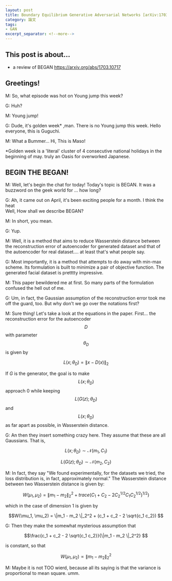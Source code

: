 ```yaml
---
layout: post
title: Boundary Equilibrium Generative Adversarial Networks [arXiv:1703.10717]
category: 論文
tags:
- GAN
excerpt_separator: <!--more-->
---
```


## This post is about... 
- a review of BEGAN https://arxiv.org/abs/1703.10717
<!--more-->
 
## Greetings! 

M: So, what episode was hot on Young jump this week? 

G: Huh?

M: Young jump!

G: Dude, it's golden week* ,man. There is no Young jump this week.  Hello everyone, this is Guguchi.

M: What a Bummer...  Hi, This is Maso!

*Golden week is a 'literal' cluster of 4 consecutive national holidays in the beginning of may. 
truly an Oasis for overworked Japanese. 

## BEGIN THE BEGAN! 

M: Well, let's begin the chat for today! Today's topic is BEGAN. It was a buzzword on the geek world for 
... how long? 

G: Ah, it came out on April, it's been exciting people for a month. I think the heat  
Well, How shall we describe BEGAN? 

M: In short, you mean. 

G: Yup.

M: Well, it is a method that aims to reduce Wasserstein distance between the reconstruction error of autoencoder for generated dataset and that of the autoencoder for real dataset.... at least that's what people say. 

G: Most importantly, it is a method that attempts to do away with min-max scheme. Its formulation is built to minimize a pair of objective function. The generated facial dataset is pretttty impressive. 

M: This paper bewildered me at first. So many parts of the formulation confused the hell out of me. 

G: Um, in fact, the Gaussian assumption of the reconstruction error took me off the guard, too. But why don't we go over the notations first? 
 
M: Sure thing!  Let's take a look at the equations in the paper.  First... the reconstruction error for the 
autoencoder $$D$$ with parameter $$\theta_D$$  is  given by 

$$ L(x; \theta_D) = \|x - D(x)\|_2$$ 

If $G$ is the generator, the goal is to make $$L(x; \theta_D)$$ approach 0 while keeping  $$ L(G(z); \theta_D) $$ and $$L(x; \theta_D)$$ as far apart as possible, in Wasserstein distance.

G: An then they insert something crazy here.  They assume that these are all Gaussians.  That is, 

$$ L(x; \theta_D) \sim  \mathcal{N}(m_1 , C_1) $$ 

$$ L(G(z) ; \theta_D) \sim  \mathcal{N}(m_2 , C_2) $$ 


M: In fact, they say "We found experimentally, for the datasets we tried, the loss distribution is, in fact, approximately normal."  The Wasserstein distance between two Wasserstein distance is given by:

$$W(\mu_1, \mu_2) = \|m_1 - m_2 \|_2^2  + trace(C_1 + C_2 - 2C_2^{1/2} C_1 C_2^{1/2})^{1/2}) $$ 

which in the case of dimension 1 is given by 


$$W(\mu_1, \mu_2) = \|m_1 - m_2 \|_2^2  + (c_1 + c_2 - 2 \sqrt{c_1 c_2})  $$ 

G: Then they make the somewhat mysterious assumption that 

$$\frac{c_1 + c_2 - 2 \sqrt{c_1 c_2}}{\|m_1 - m_2 \|_2^2}  $$ 

is constant, so that 

$$ W(\mu_1, \mu_2) \propto \|m_1 - m_2 \|_2^2$$ 


M: Maybe it is not TOO wierd, because all its saying is that the variance is proportional to mean square. 
umm.


